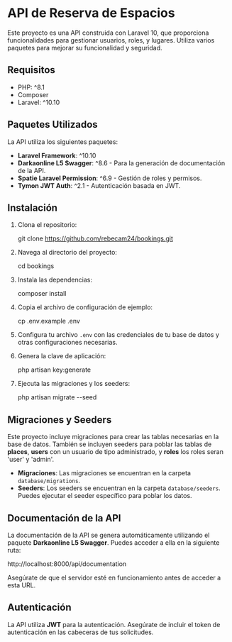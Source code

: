 # API de Reserva de Espacios

Este proyecto es una API construida con Laravel 10, que proporciona funcionalidades para gestionar usuarios, roles, y lugares. Utiliza varios paquetes para mejorar su funcionalidad y seguridad.

## Requisitos

- PHP: ^8.1
- Composer
- Laravel: ^10.10

## Paquetes Utilizados

La API utiliza los siguientes paquetes:

- **Laravel Framework**: ^10.10
- **Darkaonline L5 Swagger**: ^8.6 - Para la generación de documentación de la API.
- **Spatie Laravel Permission**: ^6.9 - Gestión de roles y permisos.
- **Tymon JWT Auth**: ^2.1 - Autenticación basada en JWT.

## Instalación

1. Clona el repositorio:
  
   git clone https://github.com/rebecam24/bookings.git

2. Navega al directorio del proyecto:

   cd bookings


3. Instala las dependencias:
  
   composer install
 

4. Copia el archivo de configuración de ejemplo:

   cp .env.example .env


5. Configura tu archivo `.env` con las credenciales de tu base de datos y otras configuraciones necesarias.

6. Genera la clave de aplicación:

   php artisan key:generate

7. Ejecuta las migraciones y los seeders:
 
   php artisan migrate --seed

## Migraciones y Seeders

Este proyecto incluye migraciones para crear las tablas necesarias en la base de datos. También se incluyen seeders para poblar las tablas de **places**, **users** con un usuario de tipo administrado,  y **roles** los roles seran 'user' y 'admin'.

- **Migraciones**: Las migraciones se encuentran en la carpeta `database/migrations`.
- **Seeders**: Los seeders se encuentran en la carpeta `database/seeders`. Puedes ejecutar el seeder específico para poblar los datos.

## Documentación de la API

La documentación de la API se genera automáticamente utilizando el paquete **Darkaonline L5 Swagger**. Puedes acceder a ella en la siguiente ruta:

http://localhost:8000/api/documentation


Asegúrate de que el servidor esté en funcionamiento antes de acceder a esta URL.

## Autenticación

La API utiliza **JWT** para la autenticación. Asegúrate de incluir el token de autenticación en las cabeceras de tus solicitudes.
